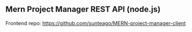 ## Mern Project Manager REST API (node.js)

Frontend repo: 
https://github.com/sunteago/MERN-project-manager-client
